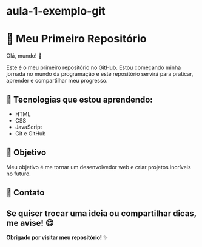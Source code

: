 # aula-1-exemplo-git
# 🚀 Meu Primeiro Repositório
 
Olá, mundo! 👋
 
Este é o meu primeiro repositório no GitHub. Estou começando minha jornada no mundo da programação e este repositório servirá para praticar, aprender e compartilhar meu progresso.

## 🌱 Tecnologias que estou aprendendo:
- HTML
- CSS
- JavaScript
- Git e GitHub

 ## 🎯 Objetivo
Meu objetivo é me tornar um desenvolvedor web e criar projetos incríveis no futuro.

## 💬 Contato 
Se quiser trocar uma ideia ou compartilhar dicas, me avise! 😊 
--- 
**Obrigado por visitar meu repositório!** ✨

